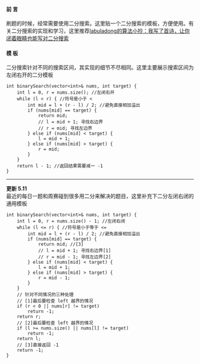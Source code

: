 #### 前 言
刷题的时候，经常需要使用二分搜索。这里贴一个二分搜索的模板，方便使用。有关二分搜索的实现和学习，这里推荐[labuladong的算法小抄：我写了首诗，让你闭着眼睛也能写对二分搜索](https://labuladong.gitbook.io/algo/mu-lu-ye/er-fen-cha-zhao-xiang-jie)

#### 模 板
二分搜索针对不同的搜索区间，其实现的细节不尽相同。这里主要展示搜索区间为左闭右开的二分模板
```
int binarySearch(vector<int>& nums, int target) {
    int l = 0, r = nums.size(); //左闭右开
    while (l < r) { //符号是小于 < 
        int mid = l + (r - l) / 2; //避免直接相加溢出
        if (nums[mid] == target) {
            return mid; 
            // l = mid + 1; 寻找右边界
            // r = mid; 寻找左边界
        } else if (nums[mid] < target) {
            l = mid + 1;
        } else if (nums[mid] > target) {
            r = mid;
        }
    }
    return l - 1; //返回结果需要减一 -1
}
```
****
**更新 5.11**  
最近的每日一题和周赛碰到很多用二分来解决的题目，这里补充下二分左闭右闭的通用模板
```
int binarySearch(vector<int>& nums, int target) {
    int l = 0, r = nums.size() - 1; //左闭右闭
    while (l <= r) { //符号是小于等于 <= 
        int mid = l + (r - l) / 2; //避免直接相加溢出
        if (nums[mid] == target) {
            return mid; //[3]
            // l = mid + 1; 寻找右边界[1]
            // r = mid - 1; 寻找左边界[2]
        } else if (nums[mid] < target) {
            l = mid + 1;
        } else if (nums[mid] > target) {
            r = mid - 1;
        }
    }
    // 针对不同情况的三种处理
    // [1]最后要检查 left 越界的情况
    if (r < 0 || nums[r] != target)
        return -1;
    return r;
    // [2]最后要检查 left 越界的情况
    if (l >= nums.size() || nums[l] != target)
        return -1;
    return l;
    // [3]直接返回 -1
    return -1;
}
```